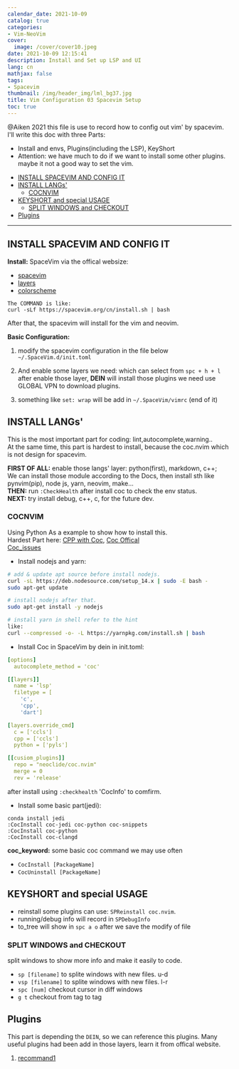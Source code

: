 ```yaml
---
calendar_date: 2021-10-09
catalog: true
categories:
- Vim-NeoVim
cover:
  image: /cover/cover10.jpeg
date: 2021-10-09 12:15:41
description: Install and Set up LSP and UI
lang: cn
mathjax: false
tags:
- Spacevim
thumbnail: /img/header_img/lml_bg37.jpg
title: Vim Configuration 03 Spacevim Setup
toc: true
---
```


@Aiken 2021 this file is use to record how to config out vim' by spacevim.  
I'll write this doc with three Parts:

- Install and envs, Plugins(including the LSP), KeyShort  
- Attention: we have much to do if we want to install some other plugins.
    maybe it not a good way to set the vim.

<!-- vim-markdown-toc GFM -->

- [INSTALL SPACEVIM AND CONFIG IT](#install-spacevim-and-config-it)
- [INSTALL LANGs'](#install-langs)
  - [COCNVIM](#cocnvim)
- [KEYSHORT and special USAGE](#keyshort-and-special-usage)
  - [SPLIT WINDOWS and CHECKOUT](#split-windows-and-checkout)
- [Plugins](#plugins)

<!-- vim-markdown-toc -->

---

## INSTALL SPACEVIM AND CONFIG IT

**Install:** SpaceVim via the offical websize:

- [spacevim](https://spacevim.org/cn/quick-start-guide/)
- [layers](https://spacevim.org/cn/layers/)
- [colorscheme](https://spacevim.org/cn/layers/colorscheme/)

```shell
The COMMAND is like:
curl -sLf https://spacevim.org/cn/install.sh | bash
```


After that, the spacevim will install for the vim and neovim.

**Basic Configuration:**

1. modify the spacevim configuration in the file below
    `~/.SpaceVim.d/init.toml`

2. And enable some layers we need: which can select from `spc + h + l`
    after enable those layer, **DEIN** will install those plugins
    we need use GLOBAL VPN to download plugins.

3. something like `set: wrap` will be add in `~/.SpaceVim/vimrc` (end of it)

## INSTALL LANGs'

This is the most important part for coding: lint,autocomplete,warning..  
At the same time, this part is hardest to install,
because the coc.nvim which is not design for spacevim.  

**FIRST OF ALL:** enable those langs' layer: python(first), markdown, c++;  
We can install those module according to the Docs,
  then install sth like pynvim(pip), node js, yarn, neovim, make...  
**THEN:** run `:CheckHealth` after install coc to check the env status.  
**NEXT:** try install debug, c++, c, for the future dev.  

### COCNVIM

Using Python As a example to show how to install this.  
Hardest Part here: [CPP with Coc](https://zhuanlan.zhihu.com/p/137840336),
  [Coc Offical](https://github.com/neoclide/coc.nvim/wiki/Install-coc.nvim#using-vim-plug)  
  [Coc_issues](https://github.com/SpaceVim/SpaceVim/issues/2564)

- Install nodejs and yarn:  

```bash
# add & update apt source before install nodejs.
curl -sL https://deb.nodesource.com/setup_14.x | sudo -E bash -
sudo apt-get update

# install nodejs after that.
sudo apt-get install -y nodejs

# install yarn in shell refer to the hint
like: 
curl --compressed -o- -L https://yarnpkg.com/install.sh | bash
```

- Install Coc in SpaceVim by dein in init.toml:

```yaml
[options]
  autocomplete_method = 'coc'

[[layers]]
  name = 'lsp'
  filetype = [
    'c',
    'cpp',
    'dart']

[layers.override_cmd]
  c = ['ccls']
  cpp = ['ccls']
  python = ['pyls']

[[cusiom_plugins]]
  repo = "neoclide/coc.nvim"
  merge = 0
  rev = 'release'
```

after install using `:checkhealth` 'CocInfo' to comfirm.

- Install some basic part(jedi):  

```shell
conda install jedi
:CocInstall coc-jedi coc-python coc-snippets 
:CocInstall coc-python
:CocInstall coc-clangd
```

**coc_keyword:**
some basic coc command we may use often

- `CocInstall [PackageName]`
- `CocUninstall [PackageName]`

## KEYSHORT and special USAGE

- reinstall some plugins can use: `SPReinstall coc.nvim`.
- running/debug info will record in `SPDebugInfo`
- to_tree will show in `spc a o` after we save the modify of file

### SPLIT WINDOWS and CHECKOUT

split windows to show more info and make it easily to code.

- `sp [filename]` to splite windows with new files. u-d
- `vsp [filename]` to splite windows with new files. l-r
- `spc [num]` checkout cursor in diff windows
- `g t` checkout from tag to tag

## Plugins

This part is depending the `DEIN`, so we can reference this plugins.
Many useful plugins had been add in those layers, learn it from offical website.

1. [recommand1](https://zhuanlan.zhihu.com/p/58816186)